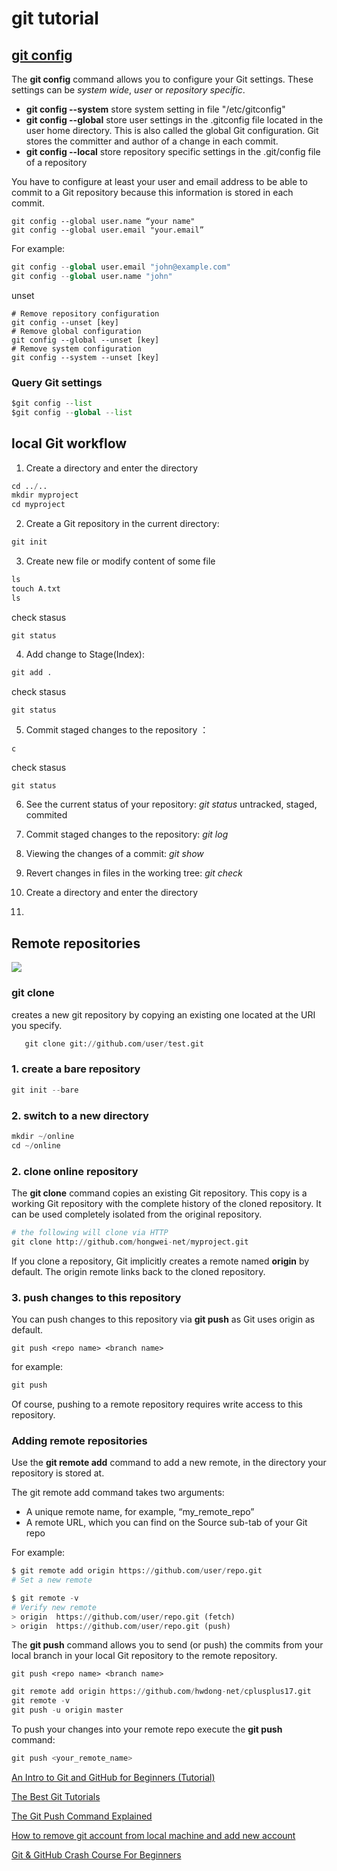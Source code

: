 # git tutorial

## [git config](https://www.vogella.com/tutorials/Git/article.html)

The **git config** command allows you to configure your Git settings. These settings can be *system wide*, *user* or *repository specific*.

+ **git config --system** store system setting in file "/etc/gitconfig"
+ **git config --global** store user settings in the .gitconfig file located in the user home directory. This is also called the global Git configuration. Git stores the committer and author of a change in each commit.
+ **git config --local**  store repository specific settings in the .git/config file of a repository


You have to configure at least your user and email address to be able to commit to a Git repository because this information is stored in each commit.

```
git config --global user.name “your name" 
git config --global user.email "your.email”
```
For example:
```python
git config --global user.email "john@example.com"
git config --global user.name "john"
```

unset
```
# Remove repository configuration
git config --unset [key]
# Remove global configuration
git config --global --unset [key]
# Remove system configuration
git config --system --unset [key]
```

### Query Git settings

```python
$git config --list
$git config --global --list
```

## local Git workflow 

1. Create a directory and enter the directory
```python
cd ../..
mkdir myproject
cd myproject
```

2. Create a Git repository in the current directory: 
```python
git init
```

3. Create new file or modify content of some file
```python
ls
touch A.txt
ls
```

check stasus
```
git status
```

4. Add change to Stage(Index):  
```python
git add . 
```

check stasus
```
git status
```

5. Commit staged changes to the repository ：
```python
c
```

check stasus
```
git status
```

6. See the current status of your repository: *git status*
    untracked,  staged,  commited
7. Commit staged changes to the repository: *git log*
8. Viewing the changes of a commit: *git show*
9. Revert changes in files in the working tree: *git check*


1. Create a directory and enter the directory



2. 



##  Remote repositories

![](https://hwdong-net.github.io/imgs/git/git_add_remote.png)

### git clone
creates a new git repository by copying an existing one located at the URI you specify.
```python
   git clone git://github.com/user/test.git
```



### 1. create a bare repository

```python
git init --bare
```

### 2. switch to a new directory
```python
mkdir ~/online
cd ~/online
```

### 2. clone online repository

The **git clone** command copies an existing Git repository. This copy is a working Git repository with the complete history of the cloned repository. It can be used completely isolated from the original repository.

```python
# the following will clone via HTTP
git clone http://github.com/hongwei-net/myproject.git
```
If you clone a repository, Git implicitly creates a remote named **origin** by default. The origin remote links back to the cloned repository.

### 3. push changes to this repository

You can push changes to this repository via **git push** as Git uses origin as default.

```
git push <repo name> <branch name>
```
for example:

```python
git push
```
Of course, pushing to a remote repository requires write access to this repository.

### Adding remote repositories

Use  the **git remote add** command to add a new remote, in the directory your repository is stored at.

The git remote add command takes two arguments:

- A unique remote name, for example, “my_remote_repo”
- A remote URL, which you can find on the Source sub-tab of your Git repo

For example:
```python
$ git remote add origin https://github.com/user/repo.git
# Set a new remote

$ git remote -v
# Verify new remote
> origin  https://github.com/user/repo.git (fetch)
> origin  https://github.com/user/repo.git (push)
```

The **git push** command allows you to send (or push) the commits from your local branch in your local Git repository to the remote repository.

```
git push <repo name> <branch name>
```
    
```python
git remote add origin https://github.com/hwdong-net/cplusplus17.git
git remote -v
git push -u origin master
```


To push your changes into your remote repo execute the **git push <remote> <branch>** command:

```python
git push <your_remote_name>
```

[An Intro to Git and GitHub for Beginners (Tutorial)](https://product.hubspot.com/blog/git-and-github-tutorial-for-beginners)

[The Best Git Tutorials](https://www.freecodecamp.org/news/best-git-tutorial/)

[The Git Push Command Explained](https://www.freecodecamp.org/news/the-git-push-command-explained/)

[How to remove git account from local machine and add new account](https://stackoverflow.com/questions/43573790/how-to-remove-git-account-from-local-machine-and-add-new-account)


[Git & GitHub Crash Course For Beginners](https://www.youtube.com/watch?v=SWYqp7iY_Tc)
